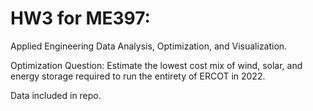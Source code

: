 # HW3 for ME397: 

Applied Engineering Data Analysis, Optimization, and Visualization.  

Optimization Question: Estimate the lowest cost mix of wind, solar, and energy storage required to run the entirety of ERCOT in 2022.

Data included in repo. 
